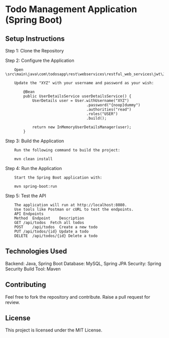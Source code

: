 # Todo Management Application (Spring Boot)

## Setup Instructions

Step 1: Clone the Repository

Step 2: Configure the Application

		Open \src\main\java\com\todosapp\rest\webservices\restful_web_services\jwt\JwtSecurityConfig.java

		Update the "XYZ" with your username and password as your wish:
		    
			@Bean
			public UserDetailsService userDetailsService() {
				UserDetails user = User.withUsername("XYZ")
										.password("{noop}dummy")
										.authorities("read")
										.roles("USER")
										.build();

				return new InMemoryUserDetailsManager(user);
			}
		
Step 3: Build the Application

		Run the following command to build the project:

		mvn clean install
		
Step 4: Run the Application

		Start the Spring Boot application with:

		mvn spring-boot:run
		
Step 5: Test the API

		The application will run at http://localhost:8080.
		Use tools like Postman or cURL to test the endpoints.
		API Endpoints
		Method	Endpoint	Description
		GET	/api/todos	Fetch all todos
		POST	/api/todos	Create a new todo
		PUT	/api/todos/{id}	Update a todo
		DELETE	/api/todos/{id}	Delete a todo
		
## Technologies Used
		
Backend: Java, Spring Boot
Database: MySQL, Spring JPA
Security: Spring Security
Build Tool: Maven

## Contributing

Feel free to fork the repository and contribute. Raise a pull request for review.

## License

This project is licensed under the MIT License.

